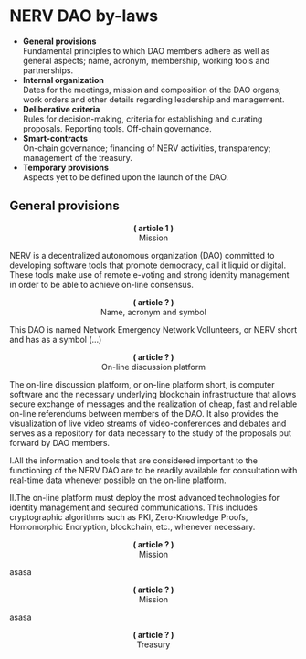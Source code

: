 # NERV DAO by-laws

<ul>
<li><b>General provisions</b></li>
Fundamental principles to which DAO members adhere as well as general aspects; name, acronym, membership, working tools and partnerships.
  
<li><b>Internal organization</b></li>
Dates for the meetings, mission and composition of the DAO organs; work orders and other details regarding leadership and management.
  
<li><b>Deliberative criteria</b></li>
Rules for decision-making, criteria for establishing and curating proposals. Reporting tools. Off-chain governance.
  
<li><b>Smart-contracts</b></li>
On-chain governance; financing of NERV activities, transparency; management of the treasury.
  
<li><b>Temporary provisions</b></li>
Aspects yet to be defined upon the launch of the DAO.
</ul>

## General provisions

<p align="center">
<b>( article 1 )</b><br>
Mission
</p>

NERV is a decentralized autonomous organization (DAO) committed to developing software tools that promote democracy, call it liquid or digital. These tools make use of remote e-voting and strong identity management in order to be able to achieve on-line consensus.

<p align="center">
<b>( article ? )</b><br>
Name, acronym and symbol
</p>

This DAO is named Network Emergency Network Vollunteers, or NERV short and has as a symbol (...)

<p align="center">
<b>( article ? )</b><br>
On-line discussion platform
</p>

The on-line discussion platform, or on-line platform short, is computer software and the necessary underlying blockchain infrastructure that allows secure exchange of messages and the realization of cheap, fast and reliable on-line referendums between members of the DAO. It also provides the visualization of live video streams of video-conferences and debates and serves as a repository for data necessary to the study of the proposals put forward by DAO members.

I.All the information and tools that are considered important to the functioning of the NERV DAO are to be readily available for consultation with real-time data whenever possible on the on-line platform.

II.The on-line platform must deploy the most advanced technologies for identity management and secured communications. This includes cryptographic algorithms such as PKI, Zero-Knowledge Proofs, Homomorphic Encryption, blockchain, etc., whenever necessary.

<p align="center">
<b>( article ? )</b><br>
Mission
</p>

asasa

<p align="center">
<b>( article ? )</b><br>
Mission
</p>

asasa

<p align="center">
<b>( article ? )</b><br>
Treasury
</p>
